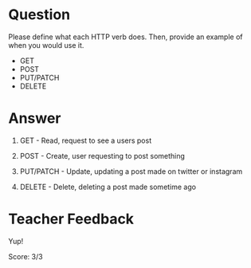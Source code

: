 # Question
Please define what each HTTP verb does. Then, provide an example of when you would use it.

- GET
- POST
- PUT/PATCH
- DELETE

# Answer
1. GET - Read, request to see a users post

2. POST - Create, user requesting to post something 

3. PUT/PATCH - Update, updating a post made on twitter or instagram

4. DELETE - Delete, deleting a post made sometime ago

# Teacher Feedback

Yup!

Score: 3/3
